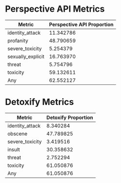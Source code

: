 # Perspective API Metrics
| Metric | Perspective API Proportion |
|--------|----------------------------|
| identity_attack | 11.342786 |
| profanity | 48.790659 |
| severe_toxicity | 5.254379 |
| sexually_explicit | 16.763970 |
| threat | 5.754796 |
| toxicity | 59.132611 |
| Any | 62.552127 |

# Detoxify Metrics
| Metric | Detoxify Proportion |
|--------|---------------------|
| identity_attack | 8.340284 |
| obscene | 47.789825 |
| severe_toxicity | 3.419516 |
| insult | 30.358632 |
| threat | 2.752294 |
| toxicity | 61.050876 |
| Any | 61.050876 |
